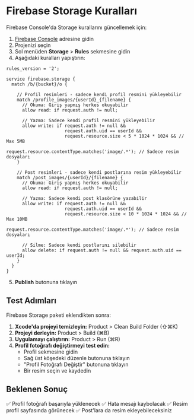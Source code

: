 # Firebase Storage Kuralları

Firebase Console'da Storage kurallarını güncellemek için:

1. [Firebase Console](https://console.firebase.google.com/) adresine gidin
2. Projenizi seçin
3. Sol menüden **Storage** > **Rules** sekmesine gidin
4. Aşağıdaki kuralları yapıştırın:

```
rules_version = '2';

service firebase.storage {
  match /b/{bucket}/o {
    
    // Profil resimleri - sadece kendi profil resmini yükleyebilir
    match /profile_images/{userId}_{filename} {
      // Okuma: Giriş yapmış herkes okuyabilir
      allow read: if request.auth != null;
      
      // Yazma: Sadece kendi profil resmini yükleyebilir
      allow write: if request.auth != null && 
                      request.auth.uid == userId &&
                      request.resource.size < 5 * 1024 * 1024 && // Max 5MB
                      request.resource.contentType.matches('image/.*'); // Sadece resim dosyaları
    }
    
    // Post resimleri - sadece kendi postlarına resim yükleyebilir
    match /post_images/{userId}/{filename} {
      // Okuma: Giriş yapmış herkes okuyabilir
      allow read: if request.auth != null;
      
      // Yazma: Sadece kendi post klasörüne yazabilir
      allow write: if request.auth != null && 
                      request.auth.uid == userId &&
                      request.resource.size < 10 * 1024 * 1024 && // Max 10MB
                      request.resource.contentType.matches('image/.*'); // Sadece resim dosyaları
      
      // Silme: Sadece kendi postlarını silebilir
      allow delete: if request.auth != null && request.auth.uid == userId;
    }
  }
}
```

5. **Publish** butonuna tıklayın

## Test Adımları

Firebase Storage paketi eklendikten sonra:

1. **Xcode'da projeyi temizleyin:** Product > Clean Build Folder (⇧⌘K)
2. **Projeyi derleyin:** Product > Build (⌘B)
3. **Uygulamayı çalıştırın:** Product > Run (⌘R)
4. **Profil fotoğrafı değiştirmeyi test edin:**
   - Profil sekmesine gidin
   - Sağ üst köşedeki düzenle butonuna tıklayın
   - "Profil Fotoğrafı Değiştir" butonuna tıklayın
   - Bir resim seçin ve kaydedin

## Beklenen Sonuç

✅ Profil fotoğrafı başarıyla yüklenecek
✅ Hata mesajı kaybolacak
✅ Resim profil sayfasında görünecek
✅ Post'lara da resim ekleyebileceksiniz
